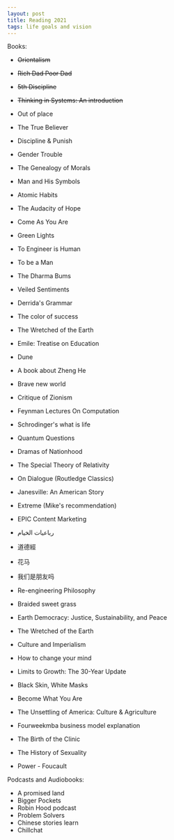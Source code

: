 ```yaml
---
layout: post
title: Reading 2021
tags: life goals and vision
---
```

Books:
* <strike>Orientalism</strike>
* <strike>Rich Dad Poor Dad</strike>
* <strike>5th Discipline</strike>
* <strike>Thinking in Systems: An introduction</strike>
* </strike>Out of place</strike>
* </strike>The True Believer</strike>
* </strike>Discipline & Punish</strike>
* </strike>Gender Trouble</strike>
* </strike>The Genealogy of Morals</strike>
* </strike>Man and His Symbols</strike>
* </strike>Atomic Habits</strike>
* </strike>The Audacity of Hope</strike>
* </strike>Come As You Are</strike>
* </strike>Green Lights</strike>
* </strike>To Engineer is Human</strike>
* </strike>To be a Man</strike>
* </strike>The Dharma Bums</strike>



* Veiled Sentiments
* Derrida's Grammar




* The color of success
* The Wretched of the Earth
* Emile: Treatise on Education


* Dune

* A book about Zheng He


* Brave new world
* Critique of Zionism
* Feynman Lectures On Computation
* Schrodinger's what is life
* Quantum Questions
* Dramas of Nationhood 
* The Special Theory of Relativity 
* On Dialogue (Routledge Classics)
* Janesville: An American Story

* Extreme (Mike's recommendation)
* EPIC Content Marketing

* رباعيات الخيام
* 道德經 
* 花马
* 我们是朋友吗
* Re-engineering Philosophy

* Braided sweet grass
* Earth Democracy: Justice, Sustainability, and Peace
* The Wretched of the Earth
* Culture and Imperialism
* How to change your mind
* Limits to Growth: The 30-Year Update 
* Black Skin, White Masks
* Become What You Are
* The Unsettling of America: Culture & Agriculture 
* Fourweekmba business model explanation
* The Birth of the Clinic
* The History of Sexuality
* Power - Foucault

Podcasts and Audiobooks:
* A promised land
* Bigger Pockets
* Robin Hood podcast
* Problem Solvers
* Chinese stories learn
* Chillchat



